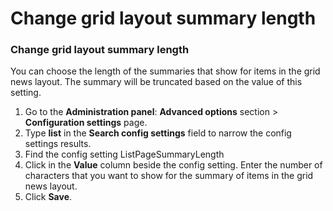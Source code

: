 # Change grid layout summary length



### Change grid layout summary length

You can choose the length of the summaries that show for items in the grid news layout. The summary will be truncated based on the value of this setting.

1. Go to the **Administration panel**: **Advanced options** section &gt; **Configuration settings** page.
2. Type **list** in the **Search config settings** field to narrow the config settings results.
3. Find the config setting ListPageSummaryLength
4. Click in the **Value** column beside the config setting. Enter the number of characters that you want to show for the summary of items in the grid news layout.
5. Click **Save**.

